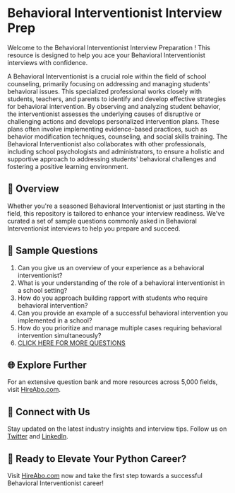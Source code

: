 # Behavioral Interventionist Interview Prep

Welcome to the Behavioral Interventionist Interview Preparation ! This resource is designed to help you ace your Behavioral Interventionist interviews with confidence.

A Behavioral Interventionist is a crucial role within the field of school counseling, primarily focusing on addressing and managing students' behavioral issues. This specialized professional works closely with students, teachers, and parents to identify and develop effective strategies for behavioral intervention. By observing and analyzing student behavior, the interventionist assesses the underlying causes of disruptive or challenging actions and develops personalized intervention plans. These plans often involve implementing evidence-based practices, such as behavior modification techniques, counseling, and social skills training. The Behavioral Interventionist also collaborates with other professionals, including school psychologists and administrators, to ensure a holistic and supportive approach to addressing students' behavioral challenges and fostering a positive learning environment.

## 🚀 Overview

Whether you're a seasoned Behavioral Interventionist or just starting in the field, this repository is tailored to enhance your interview readiness. We've curated a set of sample questions commonly asked in Behavioral Interventionist interviews to help you prepare and succeed.

## 📝 Sample Questions

1. Can you give us an overview of your experience as a behavioral interventionist?
2. What is your understanding of the role of a behavioral interventionist in a school setting?
3. How do you approach building rapport with students who require behavioral intervention?
4. Can you provide an example of a successful behavioral intervention you implemented in a school?
5. How do you prioritize and manage multiple cases requiring behavioral intervention simultaneously?
6. [CLICK HERE FOR MORE QUESTIONS](https://hireabo.com/job/4_2_13/Behavioral%20Interventionist)

## 🌐 Explore Further

For an extensive question bank and more resources across 5,000 fields, visit [HireAbo.com](https://www.hireabo.com).

## 📱 Connect with Us

Stay updated on the latest industry insights and interview tips. Follow us on [Twitter](https://twitter.com/hireabo) and [LinkedIn](https://www.linkedin.com/in/hire-abo-3609972a8/).

## 🚀 Ready to Elevate Your Python Career?

Visit [HireAbo.com](https://www.hireabo.com) now and take the first step towards a successful Behavioral Interventionist career!